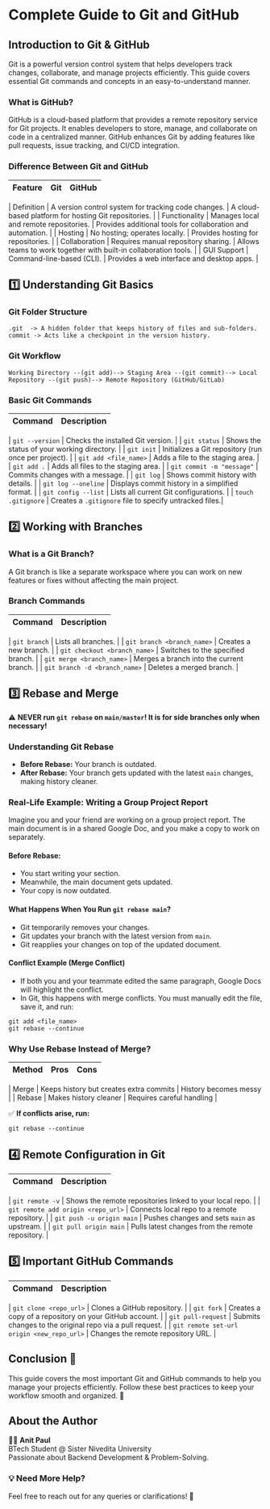 # Complete Guide to Git and GitHub

## Introduction to Git & GitHub

Git is a powerful version control system that helps developers track changes, collaborate, and manage projects efficiently.
This guide covers essential Git commands and concepts in an easy-to-understand manner.

### What is GitHub?

GitHub is a cloud-based platform that provides a remote repository service for Git projects.
It enables developers to store, manage, and collaborate on code in a centralized manner.
GitHub enhances Git by adding features like pull requests, issue tracking, and CI/CD integration.

### Difference Between Git and GitHub

| Feature | Git | GitHub |
| ------- | --- | ------ |

| Definition | A version control system for tracking code changes. | A cloud-based platform for hosting Git repositories. |
| Functionality | Manages local and remote repositories. | Provides additional tools for collaboration and automation. |
| Hosting | No hosting; operates locally. | Provides hosting for repositories. |
| Collaboration | Requires manual repository sharing. | Allows teams to work together with built-in collaboration tools. |
| GUI Support | Command-line-based (CLI). | Provides a web interface and desktop apps. |

## 1️⃣ Understanding Git Basics

### Git Folder Structure

```
.git  -> A hidden folder that keeps history of files and sub-folders.
commit -> Acts like a checkpoint in the version history.
```

### Git Workflow

```
Working Directory --(git add)--> Staging Area --(git commit)--> Local Repository --(git push)--> Remote Repository (GitHub/GitLab)
```

### Basic Git Commands

| Command | Description |
| ------- | ----------- |

| `git --version` | Checks the installed Git version. |
| `git status` | Shows the status of your working directory. |
| `git init` | Initializes a Git repository (run once per project). |
| `git add <file_name>` | Adds a file to the staging area. |
| `git add .` | Adds all files to the staging area. |
| `git commit -m "message"` | Commits changes with a message. |
| `git log` | Shows commit history with details. |
| `git log --oneline` | Displays commit history in a simplified format. |
| `git config --list` | Lists all current Git configurations. |
| `touch .gitignore` | Creates a `.gitignore` file to specify untracked files.|

## 2️⃣ Working with Branches

### What is a Git Branch?

A Git branch is like a separate workspace where you can work on new features or fixes without affecting the main project.

### Branch Commands

| Command | Description |
| ------- | ----------- |

| `git branch` | Lists all branches. |
| `git branch <branch_name>` | Creates a new branch. |
| `git checkout <branch_name>` | Switches to the specified branch. |
| `git merge <branch_name>` | Merges a branch into the current branch. |
| `git branch -d <branch_name>` | Deletes a merged branch. |

## 3️⃣ Rebase and Merge

⚠️ **NEVER run `git rebase` on `main/master`! It is for side branches only when necessary!**

### Understanding Git Rebase

- **Before Rebase:** Your branch is outdated.
- **After Rebase:** Your branch gets updated with the latest `main` changes, making history cleaner.

### Real-Life Example: Writing a Group Project Report

Imagine you and your friend are working on a group project report. The main document is in a shared Google Doc, and you make a copy to work on separately.

#### Before Rebase:

- You start writing your section.
- Meanwhile, the main document gets updated.
- Your copy is now outdated.

#### What Happens When You Run `git rebase main`?

- Git temporarily removes your changes.
- Git updates your branch with the latest version from `main`.
- Git reapplies your changes on top of the updated document.

#### Conflict Example (Merge Conflict)

- If both you and your teammate edited the same paragraph, Google Docs will highlight the conflict.
- In Git, this happens with merge conflicts. You must manually edit the file, save it, and run:

```
git add <file_name>
git rebase --continue
```

### Why Use Rebase Instead of Merge?

| Method | Pros | Cons |
| ------ | ---- | ---- |

| Merge | Keeps history but creates extra commits | History becomes messy |
| Rebase | Makes history cleaner | Requires careful handling |

✅ **If conflicts arise, run:**

```
git rebase --continue
```

## 4️⃣ Remote Configuration in Git

| Command | Description |
| ------- | ----------- |

| `git remote -v` | Shows the remote repositories linked to your local repo. |
| `git remote add origin <repo_url>` | Connects local repo to a remote repository. |
| `git push -u origin main` | Pushes changes and sets `main` as upstream. |
| `git pull origin main` | Pulls latest changes from the remote repository. |

## 5️⃣ Important GitHub Commands

| Command | Description |
| ------- | ----------- |

| `git clone <repo_url>` | Clones a GitHub repository. |
| `git fork` | Creates a copy of a repository on your GitHub account. |
| `git pull-request` | Submits changes to the original repo via a pull request. |
| `git remote set-url origin <new_repo_url>` | Changes the remote repository URL. |

## Conclusion 🎯

This guide covers the most important Git and GitHub commands to help you manage your projects efficiently.
Follow these best practices to keep your workflow smooth and organized. 🚀

## About the Author

👨‍💻 **Anit Paul**  
BTech Student @ Sister Nivedita University  
Passionate about Backend Development & Problem-Solving.

### **💡 Need More Help?**

Feel free to reach out for any queries or clarifications! 🎯
